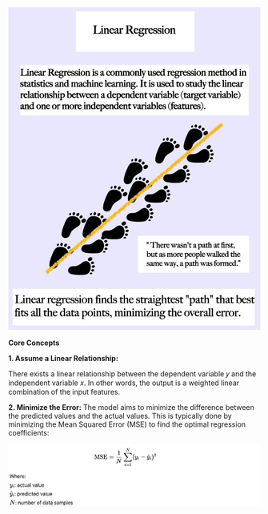 ![Linear Regression Illustration](Linear.png)

**Core Concepts**

**1. Assume a Linear Relationship:**

There exists a linear relationship between the dependent variable 𝑦 and the independent variable 𝑥.
In other words, the output is a weighted linear combination of the input features.

**2. Minimize the Error:**
The model aims to minimize the difference between the predicted values and the actual values.
This is typically done by minimizing the Mean Squared Error (MSE) to find the optimal regression coefficients:

![Linear Regression Illustration](mse.png)


